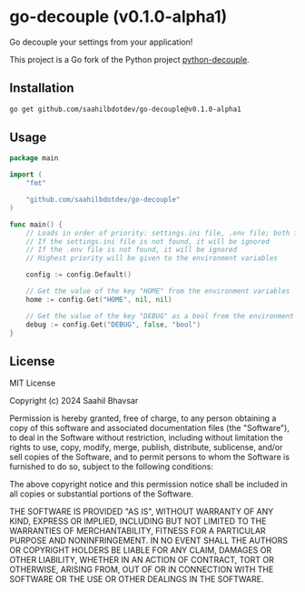 # go-decouple (v0.1.0-alpha1)

Go decouple your settings from your application!

This project is a Go fork of the Python project [python-decouple](https://github.com/HBNetwork/python-decouple).

## Installation

```bash
go get github.com/saahilbdotdev/go-decouple@v0.1.0-alpha1
```

## Usage

```go
package main

import (
	"fmt"

	"github.com/saahilbdotdev/go-decouple"
)

func main() {
	// Loads in order of priority: settings.ini file, .env file; both files are assumed to be in the current directory
	// If the settings.ini file is not found, it will be ignored
	// If the .env file is not found, it will be ignored
	// Highest priority will be given to the environment variables

	config := config.Default()

	// Get the value of the key "HOME" from the environment variables
	home := config.Get("HOME", nil, nil)

	// Get the value of the key "DEBUG" as a bool from the environment variables; here default value is false
	debug := config.Get("DEBUG", false, "bool")
}
```

## License

MIT License

Copyright (c) 2024 Saahil Bhavsar

Permission is hereby granted, free of charge, to any person obtaining a copy
of this software and associated documentation files (the "Software"), to deal
in the Software without restriction, including without limitation the rights
to use, copy, modify, merge, publish, distribute, sublicense, and/or sell
copies of the Software, and to permit persons to whom the Software is
furnished to do so, subject to the following conditions:

The above copyright notice and this permission notice shall be included in all
copies or substantial portions of the Software.

THE SOFTWARE IS PROVIDED "AS IS", WITHOUT WARRANTY OF ANY KIND, EXPRESS OR
IMPLIED, INCLUDING BUT NOT LIMITED TO THE WARRANTIES OF MERCHANTABILITY,
FITNESS FOR A PARTICULAR PURPOSE AND NONINFRINGEMENT. IN NO EVENT SHALL THE
AUTHORS OR COPYRIGHT HOLDERS BE LIABLE FOR ANY CLAIM, DAMAGES OR OTHER
LIABILITY, WHETHER IN AN ACTION OF CONTRACT, TORT OR OTHERWISE, ARISING FROM,
OUT OF OR IN CONNECTION WITH THE SOFTWARE OR THE USE OR OTHER DEALINGS IN THE
SOFTWARE.
